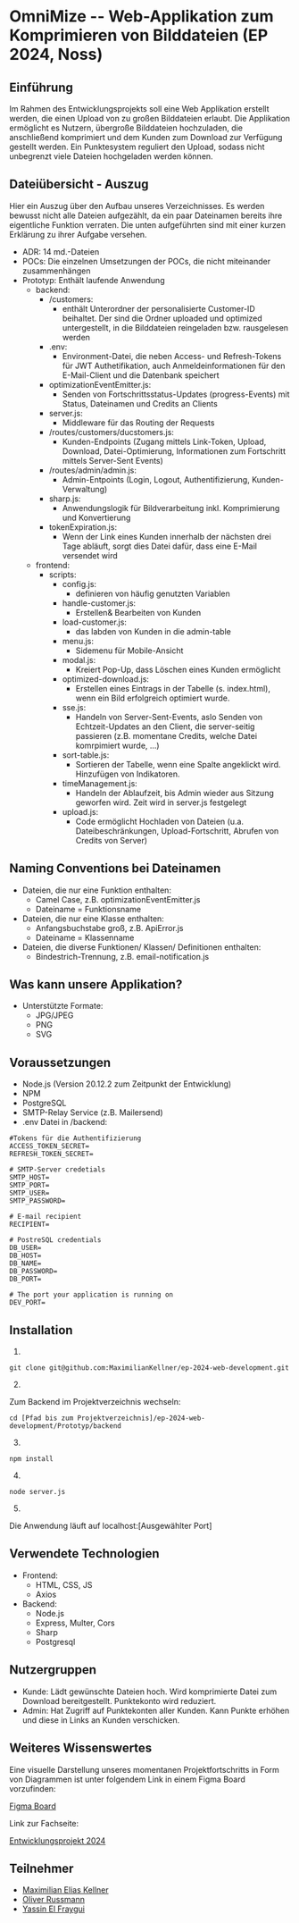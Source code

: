 # OmniMize -- Web-Applikation zum Komprimieren von Bilddateien (EP 2024, Noss)

## Einführung

Im Rahmen des Entwicklungsprojekts soll eine Web Applikation erstellt werden, die einen Upload von zu großen Bilddateien erlaubt. Die Applikation ermöglicht es Nutzern, übergroße Bilddateien hochzuladen, die anschließend komprimiert und dem Kunden zum Download zur Verfügung gestellt werden. Ein Punktesystem reguliert den Upload, sodass nicht unbegrenzt viele Dateien hochgeladen werden können.

## Dateiübersicht - Auszug

Hier ein Auszug über den Aufbau unseres Verzeichnisses. Es werden bewusst nicht alle Dateien aufgezählt, da ein paar Dateinamen bereits ihre eigentliche Funktion verraten. Die unten aufgeführten sind mit einer kurzen Erklärung zu ihrer Aufgabe versehen.

* ADR: 14 md.-Dateien 
* POCs: Die einzelnen Umsetzungen der POCs, die nicht miteinander zusammenhängen
* Prototyp: Enthält laufende Anwendung
    * backend:
        * /customers:
           * enthält Unterordner der personalisierte Customer-ID beihaltet. Der sind die Ordner uploaded und optimized untergestellt, in die Bilddateien reingeladen bzw. rausgelesen werden
        * .env:
           * Environment-Datei, die neben Access- und Refresh-Tokens für JWT Authetifikation, auch Anmeldeinformationen für den E-Mail-Client und die Datenbank speichert
        * optimizationEventEmitter.js:
           * Senden von Fortschrittsstatus-Updates (progress-Events) mit Status, Dateinamen und Credits an Clients
        * server.js:
           * Middleware für das Routing der Requests
        * /routes/customers/ducstomers.js:
           * Kunden-Endpoints (Zugang mittels Link-Token, Upload, Download, Datei-Optimierung, Informationen zum Fortschritt mittels Server-Sent Events)
        * /routes/admin/admin.js:
           * Admin-Entpoints (Login, Logout, Authentifizierung, Kunden-Verwaltung) 
        * sharp.js:
           * Anwendungslogik für Bildverarbeitung inkl. Komprimierung und Konvertierung
        * tokenExpiration.js:
           * Wenn der Link eines Kunden innerhalb der nächsten drei Tage abläuft, sorgt dies Datei dafür, dass eine E-Mail versendet wird
    * frontend:
      * scripts:
         * config.js:
            * definieren von häufig genutzten Variablen
         * handle-customer.js:
            * Erstellen& Bearbeiten von Kunden   
         * load-customer.js:
            * das labden von Kunden in die admin-table
         * menu.js:
            * Sidemenu für Mobile-Ansicht
         * modal.js:
            * Kreiert Pop-Up, dass Löschen eines Kunden ermöglicht
         * optimized-download.js:
            * Erstellen eines Eintrags in der Tabelle (s. index.html), wenn ein Bild erfolgreich optimiert wurde.
         * sse.js:
            * Handeln von Server-Sent-Events, aslo Senden von Echtzeit-Updates an den Client, die server-seitig passieren (z.B. momentane Credits, welche Datei komrpimiert wurde, ...)
         * sort-table.js:
            * Sortieren der Tabelle, wenn eine Spalte angeklickt wird. Hinzufügen von Indikatoren.
         * timeManagement.js:
            * Handeln der Ablaufzeit, bis Admin wieder aus Sitzung geworfen wird. Zeit wird in server.js festgelegt
         * upload.js:
            * Code ermöglicht Hochladen von Dateien (u.a. Dateibeschränkungen, Upload-Fortschritt, Abrufen von Credits von Server)
       
## Naming Conventions bei Dateinamen
- Dateien, die nur eine Funktion enthalten:
   - Camel Case, z.B. optimizationEventEmitter.js
   - Dateiname = Funktionsname
- Dateien, die nur eine Klasse enthalten:
   - Anfangsbuchstabe groß, z.B. ApiError.js
   - Dateiname = Klassenname
- Dateien, die diverse Funktionen/ Klassen/ Definitionen enthalten:
   - Bindestrich-Trennung, z.B. email-notification.js 

## Was kann unsere Applikation?
- Unterstützte Formate:
    - JPG/JPEG
    - PNG
    - SVG
## Voraussetzungen
- Node.js (Version 20.12.2 zum Zeitpunkt der Entwicklung)
- NPM
- PostgreSQL
- SMTP-Relay Service (z.B. Mailersend)
- .env Datei in /backend:
```
#Tokens für die Authentifizierung
ACCESS_TOKEN_SECRET=
REFRESH_TOKEN_SECRET=

# SMTP-Server credetials
SMTP_HOST=
SMTP_PORT=
SMTP_USER=
SMTP_PASSWORD=

# E-mail recipient
RECIPIENT=

# PostreSQL credentials
DB_USER=
DB_HOST=
DB_NAME=
DB_PASSWORD=
DB_PORT=

# The port your application is running on
DEV_PORT=
```
 
## Installation

1)
```
git clone git@github.com:MaximilianKellner/ep-2024-web-development.git
```
2)
Zum Backend im Projektverzeichnis wechseln:
```
cd [Pfad bis zum Projektverzeichnis]/ep-2024-web-development/Prototyp/backend
```
3)
```
npm install
```
4)
```
node server.js
```
5)
Die Anwendung läuft auf localhost:[Ausgewählter Port]

## Verwendete Technologien
- Frontend:
    - HTML, CSS, JS
    - Axios
- Backend:
    - Node.js
    - Express, Multer, Cors
    - Sharp
    - Postgresql  

## Nutzergruppen

+ Kunde: Lädt gewünschte Dateien hoch. Wird komprimierte Datei zum Download bereitgestellt. Punktekonto wird reduziert.
+ Admin: Hat Zugriff auf Punktekonten aller Kunden. Kann Punkte erhöhen und diese in Links an Kunden verschicken.
## Weiteres Wissenswertes

Eine visuelle Darstellung unseres momentanen Projektfortschritts in Form von Diagrammen ist unter folgendem Link in einem Figma Board vorzufinden:

[Figma Board](https://www.figma.com/board/Lya99vssDGLZr3e9G18EFM/Ep-2024-Entwicklungsprojekt-Web-Development?node-id=0-1&t=rX6fZAFS69NxU99C-1 )

Link zur Fachseite:

[Entwicklungsprojekt 2024](https://cnoss.github.io/entwicklungsprojekt/)

## Teilnehmer

- [Maximilian Elias Kellner](https://github.com/MaximilianKellner)
- [Oliver Russmann](https://github.com/orussmann)
- [Yassin El Fraygui](https://github.com/Yasabi04)
